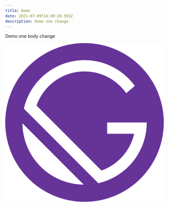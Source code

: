 ```yaml
---
title: Demo
date: 2021-07-09T14:49:20.591Z
description: Demo one change
---
```

Demo one body change

![Gatsby](./gatsby-icon.png)